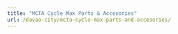 ```yaml
---
title: "MCTA Cycle Max Parts & Accesories"
url: /davao-city/mcta-cycle-max-parts-and-accesories/
---
```

